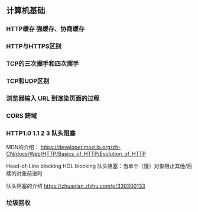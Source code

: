 ## 计算机基础

### HTTP缓存 强缓存、协商缓存

### HTTP与HTTPS区别

### TCP的三次握手和四次挥手

### TCP和UDP区别

### 浏览器输入 URL 到渲染页面的过程

### CORS 跨域

### HTTP1.0 1.1 2 3 队头阻塞

MDN的介绍：
https://developer.mozilla.org/zh-CN/docs/Web/HTTP/Basics_of_HTTP/Evolution_of_HTTP

Head-of-Line blocking 
HOL blocking
队头阻塞：当单个（慢）对象阻止其他/后续的对象前进时

队头阻塞的介绍 https://zhuanlan.zhihu.com/p/330300133

### 垃圾回收